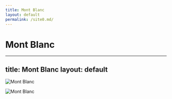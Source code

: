 ```yaml
---
title: Mont Blanc
layout: default
permalink: /site0.md/
---
```

Mont Blanc
==========================================================================
---
title: Mont Blanc
layout: default
---

![Mont Blanc](https://www.thenaturaladventure.com/wp-content/uploads/2018/06/tmb-classic.jpg)

![Mont Blanc](https://peakvisor.com/photo/b/b1/MontBlancFromENE.jpg)